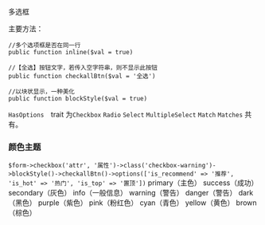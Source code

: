 多选框

主要方法：

```
//多个选项框是否在同一行
public function inline($val = true)

//【全选】按钮文字，若传入空字符串，则不显示此按钮
public function checkallBtn($val = '全选')

//以块状显示，一种美化
public function blockStyle($val = true)
```

`HasOptions`　trait 为`Checkbox` `Radio` `Select` `MultipleSelect` `Match` `Matches` 共有。

### 颜色主题
`$form->checkbox('attr', '属性')->class('checkbox-warning')->blockStyle()->checkallBtn()->options(['is_recommend' => '推荐', 'is_hot' => '热门', 'is_top' => '置顶'])`
primary（主色）
success（成功）
secondary（灰色）
info（一般信息）
warning（警告）
danger（警告）
dark（黑色）
purple（紫色）
pink（粉红色）
cyan（青色）
yellow（黄色）
brown（棕色）